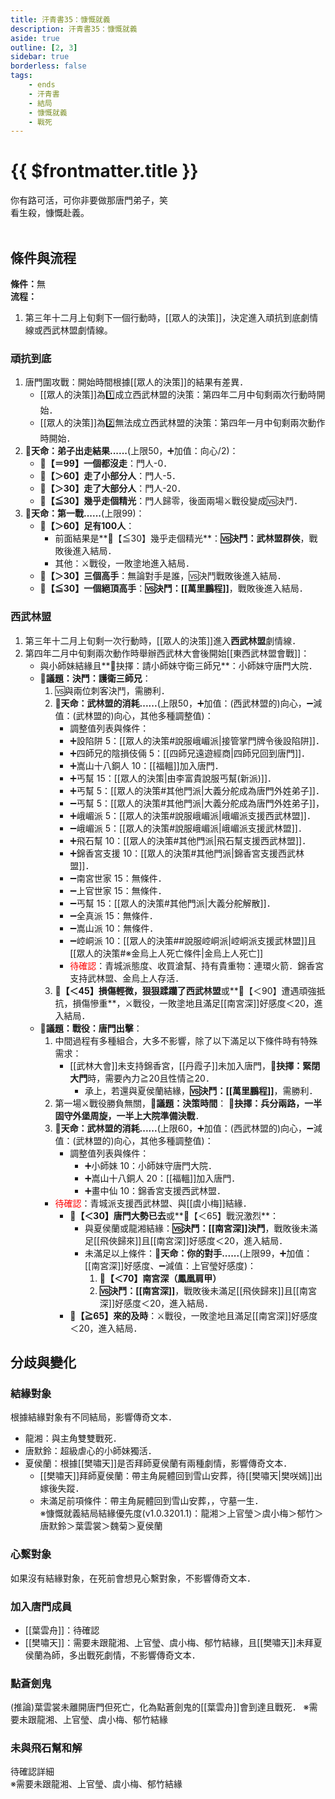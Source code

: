 ```yaml
---
title: 汗青書35：慷慨就義
description: 汗青書35：慷慨就義
aside: true
outline: [2, 3]
sidebar: true
borderless: false
tags:
    - ends
    - 汗青書
    - 結局
    - 慷慨就義
    - 戰死
---
```


# {{ $frontmatter.title }}

<EndBackground no=35 title="慷慨就義">
你有路可活，可你非要做那唐門弟子，笑<br>
看生殺，慷慨赴義。<br>
<br>
<!-- 此處因排版, 放入部分空行, 無理由請勿移除 -->
</EndBackground>

## 條件與流程
<b>條件：</b>無<br>
<b>流程：</b><br>
1. 第三年十二月上旬剩下一個行動時，[[眾人的決策]]，決定進入頑抗到底劇情線或西武林盟劇情線。

### 頑抗到底
1. 唐門圍攻戰：開始時間根據[[眾人的決策]]的結果有差異．
   + [[眾人的決策]]為1️⃣成立西武林盟的決策：第四年二月中旬剩兩次行動時開始．
   + [[眾人的決策]]為2️⃣無法成立西武林盟的決策：第四年一月中旬剩兩次動作時開始．
2. **🎲天命：弟子出走結果......**(上限50，➕加值：向心/2)：
   + **🧾【＝99】一個都沒走**：門人-0．
   + **🧾【＞60】走了小部分人**：門人-5．
   + **🧾【＞30】走了大部分人**：門人-20．
   + **🧾【≦30】幾乎走個精光**：門人歸零，後面兩場⚔️戰役變成🆚決鬥．
3. **🎲天命：第一戰......**(上限99)：
   + **🧾【＞60】足有100人**：
     + 前面結果是**🧾【≦30】幾乎走個精光**：**🆚決鬥：武林盟群俠**，戰敗後進入結局．
     + 其他：⚔️戰役，一敗塗地進入結局．
   + **🧾【＞30】三個高手**：無論對手是誰，🆚決鬥戰敗後進入結局．
   + **🧾【≦30】一個絕頂高手**：**🆚決鬥：[[萬里鵬程]]**，戰敗後進入結局．


### 西武林盟
1. 第三年十二月上旬剩一次行動時，[[眾人的決策]]進入**西武林盟**劇情線．
2. 第四年二月中旬剩兩次動作時舉辦西武林大會後開始[[東西武林盟會戰]]：
   + 與<Girl0Icon>小師妹</Girl0Icon>結緣且**📖抉擇：請小師妹守衛三師兄**：<Girl0Icon>小師妹</Girl0Icon>守唐門大院．
   + **📜議題：決鬥：護衛三師兄**：
     1. 🆚與兩位刺客決鬥，需勝利．
     2. **🎲天命：武林盟的消耗......**(上限50，➕加值：(西武林盟的)向心，➖減值：(武林盟的)向心，其他多種調整值)：
        + 調整值列表與條件：
        - ➕設陷阱 5：[[眾人的決策#說服峨嵋派|接管掌門牌令後設陷阱]]．
        - ➕四師兄的陰損伎倆 5：[[四師兄遠遊經商|四師兄回到唐門]]．
        - ➕嵩山十八銅人 10：[[福轀]]加入唐門．
        - ➕丐幫 15：[[眾人的決策|由李富貴說服丐幫(新派)]]．
        - ➕丐幫 5：[[眾人的決策#其他門派|大義分舵成為唐門外姓弟子]]．
        - ➖丐幫 5：[[眾人的決策#其他門派|大義分舵成為唐門外姓弟子]]，
        - ➕峨嵋派 5：[[眾人的決策#說服峨嵋派|峨嵋派支援西武林盟]]．
        - ➖峨嵋派 5：[[眾人的決策#說服峨嵋派|峨嵋派支援武林盟]]．
        - ➕飛石幫 10：[[眾人的決策#其他門派|飛石幫支援西武林盟]]．
        - ➕錦香宮支援 10：[[眾人的決策#其他門派|錦香宮支援西武林盟]]．
        - ➖南宮世家 15：無條件．
        - ➖上官世家 15：無條件．
        - ➖丐幫 15：[[眾人的決策#其他門派|大義分舵解散]]．
        - ➖全真派 15：無條件．
        - ➖嵩山派 10：無條件．
        - ➖崆峒派 10：[[眾人的決策##說服崆峒派|崆峒派支援武林盟]]且[[眾人的決策#※金烏上人死亡條件|金烏上人死亡]]
        - <span style='color: Red;'>待確認</span>：青城派態度、收買滄幫、持有貴重物：連環火箭．錦香宮支持武林盟、金烏上人存活．
     3. **🧾【＜45】損傷輕微，狠狠蹂躪了西武林盟**或**🧾【＜90】遭遇頑強抵抗，損傷慘重**，⚔️戰役，一敗塗地且滿足[[南宮深]]好感度＜20，進入結局．
   + **📜議題：戰役：唐門出擊**：
     1. 中間過程有多種組合，大多不影響，除了以下滿足以下條件時有特殊需求：
        + [[武林大會]]未支持錦香宮，[[丹霞子]]未加入唐門，**📖抉擇：緊閉大門**時，需要內力≧20且性情≧20．
          + 承上，若還與<Girl5Icon>夏侯蘭</Girl5Icon>結緣，**🆚決鬥：[[萬里鵬程]]**，需勝利．
     2. 第一場⚔️戰役勝負無關，**📜議題：決策時間**： **📖抉擇：兵分兩路，一半固守外堡周旋，一半上大院準備決戰**．
     3. **🎲天命：武林盟的消耗......**(上限60，➕加值：(西武林盟的)向心，➖減值：(武林盟的)向心，其他多種調整值)：
        + 調整值列表與條件：
          - ➕小師妹 10：<Girl0Icon>小師妹</Girl0Icon>守唐門大院．
          - ➕嵩山十八銅人 20：[[福轀]]加入唐門．
          - ➕畫中仙 10：錦香宮支援西武林盟．
     - <span style='color: Red;'>待確認</span>：青城派支援西武林盟、與[[虞小梅]]結緣．
        + **🧾【＜30】唐門大勢已去**或**🧾【＜65】戰況激烈**：
          + 與<Girl5Icon>夏侯蘭</Girl5Icon>或<Girl8Icon>龍湘</Girl8Icon>結緣：**🆚決鬥：[[南宮深]]決鬥**，戰敗後未滿足[[飛俠歸來]]且[[南宮深]]好感度＜20，進入結局．
          + 未滿足以上條件：**🎲天命：你的對手......**(上限99，➕加值：[[南宮深]]好感度、➖減值：<Girl4Icon>上官瑩</Girl4Icon>好感度)：
            1. **🧾【＜70】南宮深（鳳凰肩甲）**
            2. **🆚決鬥：[[南宮深]]**，戰敗後未滿足[[飛俠歸來]]且[[南宮深]]好感度＜20，進入結局．
        + **🧾【≧65】來的及時**：⚔️戰役，一敗塗地且滿足[[南宮深]]好感度＜20，進入結局．


## 分歧與變化

### 結緣對象
根據結緣對象有不同結局，影響傳奇文本．
+ <Girl8Icon>龍湘</Girl8Icon>：與主角雙雙戰死．
+ <Girl0Icon>唐默鈴</Girl0Icon>：超級虐心的<Girl0Icon>小師妹</Girl0Icon>獨活．
+ <Girl5Icon>夏侯蘭</Girl5Icon>：根據[[樊嘯天]]是否拜師<Girl5Icon>夏侯蘭</Girl5Icon>有兩種劇情，影響傳奇文本．
  + [[樊嘯天]]拜師<Girl5Icon>夏侯蘭</Girl5Icon>：帶主角屍體回到雪山安葬，待[[樊嘯天|樊咲嫣]]出嫁後失蹤．
  + 未滿足前項條件：帶主角屍體回到雪山安葬，，守墓一生．
<br>※慷慨就義結局結緣優先度(v1.0.3201.1)：<Girl8Icon>龍湘</Girl8Icon>＞<Girl4Icon>上官瑩</Girl4Icon>＞<Girl3Icon>虞小梅</Girl3Icon>＞<Girl6Icon>郁竹</Girl6Icon>＞<Girl0Icon>唐默鈴</Girl0Icon>＞<Girl2Icon>葉雲裳</Girl2Icon>＞<Girl7Icon>魏菊</Girl7Icon>＞<Girl5Icon>夏侯蘭</Girl5Icon>

### 心繫對象
如果沒有結緣對象，在死前會想見心繫對象，不影響傳奇文本．

### 加入唐門成員
+ [[葉雲舟]]：待確認
+ [[樊嘯天]]：需要未跟<Girl8Icon>龍湘</Girl8Icon>、<Girl4Icon>上官瑩</Girl4Icon>、<Girl3Icon>虞小梅</Girl3Icon>、<Girl6Icon>郁竹</Girl6Icon>結緣，且[[樊嘯天]]未拜<Girl5Icon>夏侯蘭</Girl5Icon>為師，多出戰死劇情，不影響傳奇文本．

### 點蒼劍鬼
(推論)<Girl2Icon>葉雲裳</Girl2Icon>未離開唐門但死亡，化為點蒼劍鬼的[[葉雲舟]]會到達且戰死．
※需要未跟<Girl8Icon>龍湘</Girl8Icon>、<Girl4Icon>上官瑩</Girl4Icon>、<Girl3Icon>虞小梅</Girl3Icon>、<Girl6Icon>郁竹</Girl6Icon>結緣

### 未與飛石幫和解
待確認詳細<br>
※需要未跟<Girl8Icon>龍湘</Girl8Icon>、<Girl4Icon>上官瑩</Girl4Icon>、<Girl3Icon>虞小梅</Girl3Icon>、<Girl6Icon>郁竹</Girl6Icon>結緣
